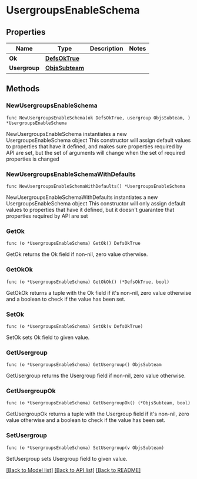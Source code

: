 # UsergroupsEnableSchema

## Properties

Name | Type | Description | Notes
------------ | ------------- | ------------- | -------------
**Ok** | [**DefsOkTrue**](DefsOkTrue.md) |  | 
**Usergroup** | [**ObjsSubteam**](ObjsSubteam.md) |  | 

## Methods

### NewUsergroupsEnableSchema

`func NewUsergroupsEnableSchema(ok DefsOkTrue, usergroup ObjsSubteam, ) *UsergroupsEnableSchema`

NewUsergroupsEnableSchema instantiates a new UsergroupsEnableSchema object
This constructor will assign default values to properties that have it defined,
and makes sure properties required by API are set, but the set of arguments
will change when the set of required properties is changed

### NewUsergroupsEnableSchemaWithDefaults

`func NewUsergroupsEnableSchemaWithDefaults() *UsergroupsEnableSchema`

NewUsergroupsEnableSchemaWithDefaults instantiates a new UsergroupsEnableSchema object
This constructor will only assign default values to properties that have it defined,
but it doesn't guarantee that properties required by API are set

### GetOk

`func (o *UsergroupsEnableSchema) GetOk() DefsOkTrue`

GetOk returns the Ok field if non-nil, zero value otherwise.

### GetOkOk

`func (o *UsergroupsEnableSchema) GetOkOk() (*DefsOkTrue, bool)`

GetOkOk returns a tuple with the Ok field if it's non-nil, zero value otherwise
and a boolean to check if the value has been set.

### SetOk

`func (o *UsergroupsEnableSchema) SetOk(v DefsOkTrue)`

SetOk sets Ok field to given value.


### GetUsergroup

`func (o *UsergroupsEnableSchema) GetUsergroup() ObjsSubteam`

GetUsergroup returns the Usergroup field if non-nil, zero value otherwise.

### GetUsergroupOk

`func (o *UsergroupsEnableSchema) GetUsergroupOk() (*ObjsSubteam, bool)`

GetUsergroupOk returns a tuple with the Usergroup field if it's non-nil, zero value otherwise
and a boolean to check if the value has been set.

### SetUsergroup

`func (o *UsergroupsEnableSchema) SetUsergroup(v ObjsSubteam)`

SetUsergroup sets Usergroup field to given value.



[[Back to Model list]](../README.md#documentation-for-models) [[Back to API list]](../README.md#documentation-for-api-endpoints) [[Back to README]](../README.md)


